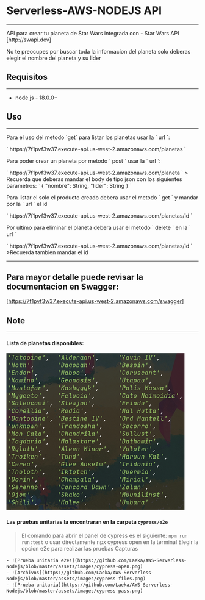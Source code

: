 # Serverless-AWS-NODEJS API
***
<p>API para crear tu planeta de Star Wars integrada con - Star Wars API [http://swapi.dev]<p>
<p>No te preocupes por buscar toda la informacion del planeta solo deberas elegir el nombre del planeta y su lider<p>

## Requisitos
***
  - node.js - 18.0.0+

## Uso
***
<p>Para el uso del metodo `get` para listar los planetas usar la ` url `:<p>
` https://7f1pvf3w37.execute-api.us-west-2.amazonaws.com/planetas `

<p>Para poder crear un planeta por metodo ` post ` usar la ` url `:<p>
` https://7f1pvf3w37.execute-api.us-west-2.amazonaws.com/planeta `
  > Recuerda que deberas mandar el body de tipo json con los siguientes parametros:
    ` {
      "nombre": String, 
      "lider": String
      }
    `

<p>Para listar el solo el producto creado debera usar el metodo ` get ` y mandar por la ` url ` el id<p>
` https://7f1pvf3w37.execute-api.us-west-2.amazonaws.com/planetas/id `

<p>Por ultimo para eliminar el planeta debera usar el metodo ` delete ` en la ` url `<p>
` https://7f1pvf3w37.execute-api.us-west-2.amazonaws.com/planetas/id `
  >Recuerda tambien mandar el id

***
## Para mayor detalle puede revisar la documentacion en Swagger: 
[https://7f1pvf3w37.execute-api.us-west-2.amazonaws.com/swagger]

## Note
***
#### Lista de planetas disponibles:
![Todo los planetas que tienes disponibles!](https://github.com/Laeka/AWS-Serverless-Nodejs/blob/master/assets/images/2022-09-02_08-18.png)

#### Las pruebas unitarias la encontraran en la carpeta `cypress/e2e`
  > El comando para abrir el panel de cypress es el siguiente: `npm run run:test` o usar directamente npx cypress open en la terminal
  > Elegir la opcion e2e para realizar las pruebas
  >Capturas

    - ![Prueba unitaria e2e!](https://github.com/Laeka/AWS-Serverless-Nodejs/blob/master/assets/images/cypress-open.png)
    - ![Archivos](https://github.com/Laeka/AWS-Serverless-Nodejs/blob/master/assets/images/cypress-files.png)
    - ![Prueba unitaria](https://github.com/Laeka/AWS-Serverless-Nodejs/blob/master/assets/images/cypress-pass.png)



